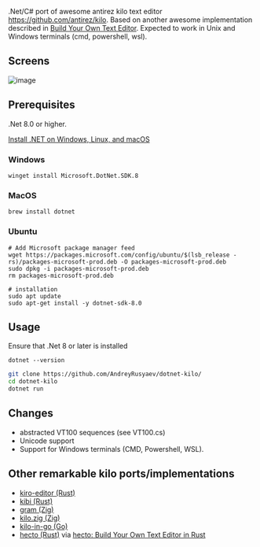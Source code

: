 .Net/C# port of awesome antirez kilo text editor https://github.com/antirez/kilo. Based on another awesome implementation described in [Build Your Own Text Editor](https://viewsourcecode.org/snaptoken/kilo/).
Expected to work in Unix and Windows terminals (cmd, powershell, wsl).

## Screens

![image](https://github.com/user-attachments/assets/4cc6457d-deca-49e0-ae19-64dccc5663cc)

## Prerequisites
.Net 8.0 or higher.

[Install .NET on Windows, Linux, and macOS](https://learn.microsoft.com/en-us/dotnet/core/install/)

### Windows
``` shell
winget install Microsoft.DotNet.SDK.8
```

### MacOS
``` shell
brew install dotnet
```

### Ubuntu
``` shell
# Add Microsoft package manager feed
wget https://packages.microsoft.com/config/ubuntu/$(lsb_release -rs)/packages-microsoft-prod.deb -O packages-microsoft-prod.deb
sudo dpkg -i packages-microsoft-prod.deb
rm packages-microsoft-prod.deb

# installation
sudo apt update
sudo apt-get install -y dotnet-sdk-8.0
```

## Usage

Ensure that .Net 8 or later is installed
```
dotnet --version
```

``` bash
git clone https://github.com/AndreyRusyaev/dotnet-kilo/
cd dotnet-kilo
dotnet run
```

## Changes

* abstracted VT100 sequences (see VT100.cs)
* Unicode support
* Support for Windows terminals (CMD, Powershell, WSL).

## Other remarkable kilo ports/implementations

* [kiro-editor (Rust)](https://github.com/rhysd/kiro-editor)
* [kibi (Rust)](https://github.com/ilai-deutel/kibi)
* [gram (Zig)](https://github.com/eightfilms/gram)
* [kilo.zig (Zig)](https://github.com/h4rr9/kilo.zig)
* [kilo-in-go (Go)](https://github.com/bediger4000/kilo-in-go)
* [hecto (Rust)](https://github.com/pflenker/hecto-tutorial) via [hecto: Build Your Own Text Editor in Rust](https://www.flenker.blog/hecto/)
